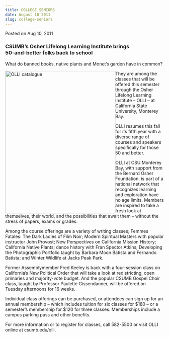 ```yaml
---
title: COLLEGE SENIORS
date: August 10 2011
slug: college-seniors
---
```


 



<span class="date">Posted on Aug 10, 2011    </span>
<h3>CSUMB&#x2019;s Osher Lifelong Learning Institute&#xA0;brings<br>
50-and-better folks back to school</br></h3>
<p>What do banned books, native plants and Monet&#x2019;s garden have in
common?</p>
<p><img alt="OLLI catalogue" src="https://news.csumb.edu/sites/default/files/65/attachments/news/images/olli_f11_350.jpg" style="float:left; width:350px; height:453px">They are among the
classes that will be offered this semester through the Osher
Lifelong Learning Institute &#x2013; OLLI &#x2013; at California State
University, Monterey Bay.</img></p>
<p>OLLI resumes this fall for its fifth year with a diverse range
of courses and speakers specifically for those 50 and better.</p>
<p>OLLI at CSU Monterey Bay, with support from the Bernard Osher
Foundation, is part of a national network that recognizes learning
and exploration have no age limits. Members are inspired to take a
fresh look at themselves, their world, and the possibilities that
await them &#x2013; without the stress of papers, exams or grades.</p>
<p>Among the course offerings are a variety of writing classes;
Femmes Fatales: The Dark Ladies of Film Noir; Modern Spiritual
Masters with popular instructor John Provost; New Perspectives on
California Mission History; California Native Plants; dance history
with Fran Spector Atkins; Developing the Photographic Portfolio
taught by Barbara Moon Batista and Fernando Batista; and Winter
Wildlife at Jacks Peak Park.</p>
<p>Former Assemblymember Fred Keeley is back with a four-session
class on California&#x2019;s New Political Order that will take a look at
redistricting, open primaries and majority-vote budget. And the
popular CSUMB Gospel Choir class, taught by Professor Paulette
Gissendanner, will be offered on Tuesday afternoons for 16
weeks.</p>
<p>Individual class offerings can be purchased, or attendees can
sign up for an annual membership &#x2013; which includes tuition for six
classes for $180 &#x2013; or a semester&#x2019;s membership for $120 for three
classes. Memberships include a campus parking pass and other
benefits.</p>
<p>For more information or to register for classes, call 582-5500
or visit OLLI online at csumb.edu/olli.</p>





 
